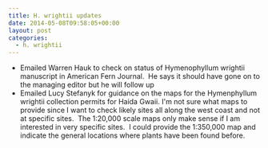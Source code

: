 ```yaml
---
title: H. wrightii updates
date: 2014-05-08T09:58:05+00:00
layout: post
categories:
  - h. wrightii
---
```

  * Emailed Warren Hauk to check on status of Hymenophyllum wrightii manuscript in American Fern Journal.  He says it should have gone on to the managing editor but he will follow up
  * Emailed Lucy Stefanyk for guidance on the maps for the Hymenphyllum wrightii collection permits for Haida Gwaii. I'm not sure what maps to provide since I want to check likely sites all along the west coast and not at specific sites.  The 1:20,000 scale maps only make sense if I am interested in very specific sites.  I could provide the 1:350,000 map and indicate the general locations where plants have been found before.
